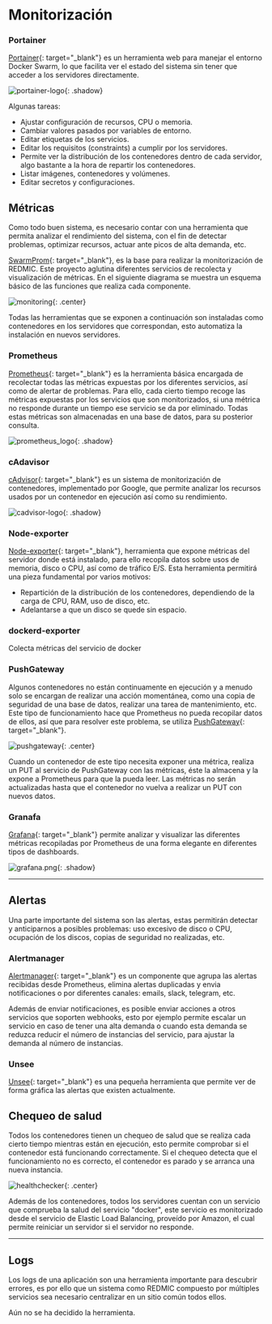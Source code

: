 # Monitorización

### Portainer
[Portainer](https://portainer.io){: target="_blank"} es un herramienta web para manejar el entorno Docker Swarm, lo que facilita ver el estado del sistema sin tener que acceder a los servidores directamente.

![portainer-logo](images/portainer_logo.png){: .shadow}

Algunas tareas:

* Ajustar configuración de recursos, CPU o memoria.
* Cambiar valores pasados por variables de entorno.
* Editar etiquetas de los servicios.
* Editar los requisitos (constraints) a cumplir por los servidores.
* Permite ver la distribución de los contenedores dentro de cada servidor, algo bastante a la hora de repartir los contenedores.
* Listar imágenes, contenedores y volúmenes.
* Editar secretos y configuraciones.


## Métricas
Como todo buen sistema, es necesario contar con una herramienta que permita analizar el rendimiento del sistema, con el fin de detectar problemas, optimizar recursos, actuar ante picos de alta demanda, etc.

[SwarmProm](https://github.com/stefanprodan/swarmprom){: target="_blank"}, es la base para realizar la monitorización de REDMIC. Este proyecto aglutina diferentes servicios de recolecta y visualización de métricas. En el siguiente diagrama se muestra un esquema básico de las funciones que realiza cada componente.


![monitoring](images/monitoring.png){: .center}

Todas las herramientas que se exponen a continuación son instaladas como contenedores en los servidores que correspondan, esto automatiza la instalación en nuevos servidores.

### Prometheus
[Prometheus](https://prometheus.io){: target="_blank"} es la herramienta básica encargada de recolectar todas las métricas expuestas por los diferentes servicios, así como de alertar de problemas. Para ello, cada cierto tiempo recoge las métricas expuestas por los servicios que son monitorizados, si una métrica no responde durante un tiempo ese servicio se da por eliminado. Todas estas métricas son almacenadas en una base de datos, para su posterior consulta.

![prometheus_logo](images/prometheus_logo.png){: .shadow}

### cAdavisor
[cAdvisor](https://github.com/google/cadvisor){: target="_blank"} es un sistema de monitorización de contenedores, implementado por Google, que permite analizar los recursos usados por un contenedor en ejecución así como su rendimiento.

![cadvisor-logo](images/cadvisor_logo.png){: .shadow}

### Node-exporter
[Node-exporter](https://github.com/prometheus/node_exporter){: target="_blank"}, herramienta que expone métricas del servidor donde está instalado, para ello recopila datos sobre usos de memoria, disco o CPU, así como de tráfico E/S. Esta herramienta permitirá una pieza fundamental por varios motivos:

* Repartición de la distribución de los contenedores, dependiendo de la carga de CPU, RAM, uso de disco, etc.
* Adelantarse a que un disco se quede sin espacio.


### dockerd-exporter
Colecta métricas del servicio de docker

### PushGateway
Algunos contenedores no están continuamente en ejecución y a menudo solo se encargan de realizar una acción momentánea, como una copia de seguridad de una base de datos, realizar una tarea de mantenimiento, etc. Este tipo de funcionamiento hace que Prometheus no pueda recopilar datos de ellos, así que para resolver este problema, se utiliza [PushGateway](https://github.com/prometheus/pushgateway){: target="_blank"}.

![pushgateway](images/pushgateway.png){: .center}

Cuando un contenedor de este tipo necesita exponer una métrica, realiza un PUT al servicio de PushGateway con las métricas, éste la almacena y la expone a Prometheus para que la pueda leer. Las métricas no serán actualizadas hasta que el contenedor no vuelva a realizar un PUT con nuevos datos.


### Granafa
[Grafana](https://grafana.com){: target="_blank"} permite analizar y visualizar las diferentes métricas recopiladas por Prometheus de una forma elegante en diferentes tipos de dashboards.

![grafana.png](images/grafana.png){: .shadow}

---

## Alertas
Una parte importante del sistema son las alertas, estas permitirán detectar y anticiparnos a posibles problemas: uso excesivo de disco o CPU, ocupación de los discos, copias de seguridad no realizadas, etc.

### Alertmanager
[Alertmanager](https://github.com/prometheus/alertmanager){: target="_blank"} es un componente que agrupa las alertas recibidas desde Prometheus, elimina alertas duplicadas y envia notificaciones o por diferentes canales: emails, slack, telegram, etc.

Además de enviar notificaciones, es posible enviar acciones a otros servicios que soporten webhooks, esto por ejemplo permite escalar un servicio en caso de tener una alta demanda o cuando esta demanda se reduzca reducir el número de instancias del servicio, para ajustar la demanda al número de instancias.

### Unsee
[Unsee](https://github.com/cloudflare/unsee){: target="_blank"} es una pequeña herramienta que permite ver de forma gráfica las alertas que existen actualmente.


## Chequeo de salud
Todos los contenedores tienen un chequeo de salud que se realiza cada cierto tiempo mientras están en ejecución, esto permite comprobar si el contenedor está funcionando correctamente. Si el chequeo detecta que el funcionamiento no es correcto, el contenedor es parado y se arranca una nueva instancia.

![healthchecker](images/healthchecker.png){: .center}

Además de los contenedores, todos los servidores cuentan con un servicio que comprueba la salud del servicio "docker", este servicio es monitorizado desde el servicio de Elastic Load Balancing, proveído por Amazon, el cual permite reiniciar un servidor si el servidor no responde.

---

## Logs
Los logs de una aplicación son una herramienta importante para descubrir errores, es por ello que un sistema como REDMIC compuesto por múltiples servicios sea necesario centralizar en un sitio común todos ellos.

Aún no se ha decidido la herramienta.